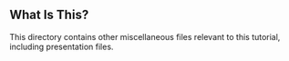 ## What Is This?

This directory contains other miscellaneous files relevant to this tutorial, including presentation files.